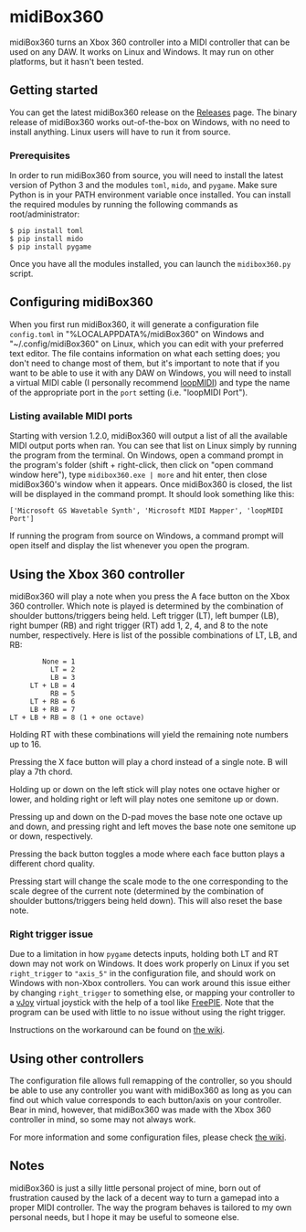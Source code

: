 # midiBox360

midiBox360 turns an Xbox 360 controller into a MIDI controller that can be used
on any DAW. It works on Linux and Windows. It may run on other platforms, but it
hasn't been tested.

## Getting started

You can get the latest midiBox360 release on the
[Releases](https://github.com/quotepilgrim/midibox360/releases) page. The binary
release of midiBox360 works out-of-the-box on Windows, with no need to install
anything. Linux users will have to run it from source.

### Prerequisites

In order to run midiBox360 from source, you will need to install the latest
version of Python 3 and the modules `toml`, `mido`, and `pygame`. Make sure
Python is in your PATH environment variable once installed. You can install the
required modules by running the following commands as root/administrator:

```
$ pip install toml
$ pip install mido
$ pip install pygame
```

Once you have all the modules installed, you can launch the `midibox360.py`
script.

## Configuring midiBox360

When you first run midiBox360, it will generate a configuration file
`config.toml` in "%LOCALAPPDATA%/midiBox360" on Windows and
"~/.config/midiBox360" on Linux, which you can edit with your preferred text
editor. The file contains information on what each setting does; you don't need
to change most of them, but it's important to note that if you want to be able
to use it with any DAW on Windows, you will need to install a virtual MIDI cable
(I personally recommend [loopMIDI][1]) and type the name of the appropriate port
in the `port` setting (i.e. "loopMIDI Port").

### Listing available MIDI ports

Starting with version 1.2.0, midiBox360 will output a list of all the available
MIDI output ports when ran. You can see that list on Linux simply by running the
program from the terminal. On Windows, open a command prompt in the program's
folder (shift + right-click, then click on "open command window here"), type
`midibox360.exe | more` and hit enter, then close midiBox360's window when it
appears. Once midiBox360 is closed, the list will be displayed in the command
prompt. It should look something like this:

`['Microsoft GS Wavetable Synth', 'Microsoft MIDI Mapper', 'loopMIDI Port']`

If running the program from source on Windows, a command prompt will open itself
and display the list whenever you open the program.

## Using the Xbox 360 controller

midiBox360 will play a note when you press the A face button on the Xbox 360
controller. Which note is played is determined by the combination of shoulder
buttons/triggers being held. Left trigger (LT), left bumper (LB), right bumper
(RB) and right trigger (RT) add 1, 2, 4, and 8 to the note number, respectively.
Here is list of the possible combinations of LT, LB, and RB:

```
        None = 1
          LT = 2
          LB = 3
     LT + LB = 4
          RB = 5
     LT + RB = 6
     LB + RB = 7
LT + LB + RB = 8 (1 + one octave)
```

Holding RT with these combinations will yield the remaining note numbers up
to 16.

Pressing the X face button will play a chord instead of a single note. B will
play a 7th chord.

Holding up or down on the left stick will play notes one octave higher or lower,
and holding right or left will play notes one semitone up or down.

Pressing up and down on the D-pad moves the base note one octave up and down,
and pressing right and left moves the base note one semitone up or down,
respectively.

Pressing the back button toggles a mode where each face
button plays a different chord quality.

Pressing start will change the scale mode to the one
corresponding to the scale degree of the current note (determined by the
combination of shoulder buttons/triggers being held down).
This will also reset the base note.

### Right trigger issue

Due to a limitation in how `pygame` detects inputs, holding both LT and RT down
may not work on Windows. It does work properly on Linux if you set
`right_trigger` to `"axis_5"` in the configuration file, and should work on
Windows with non-Xbox controllers. You can work around this issue either by
changing `right_trigger` to something else, or mapping your controller to a
[vJoy][2] virtual joystick with the help of a tool like [FreePIE][3]. Note that
the program can be used with little to no issue without using the right trigger.

Instructions on the workaround can be found on [the wiki][4].

## Using other controllers

The configuration file allows full remapping of the controller, so you should be
able to use any controller you want with midiBox360 as long as you can find out
which value corresponds to each button/axis on your controller. Bear in mind,
however, that midiBox360 was made with the Xbox 360 controller in mind, so some
may not always work.

For more information and some configuration files, please check [the wiki][4].

## Notes

midiBox360 is just a silly little personal project of mine, born out of
frustration caused by the lack of a decent way to turn a gamepad into a proper
MIDI controller. The way the program behaves is tailored to my own personal
needs, but I hope it may be useful to someone else.

[1]: https://www.tobias-erichsen.de/software/loopmidi.html
[2]: http://vjoystick.sourceforge.net/site/
[3]: https://andersmalmgren.github.io/FreePIE/
[4]: https://github.com/quotepilgrim/midibox360/wiki
